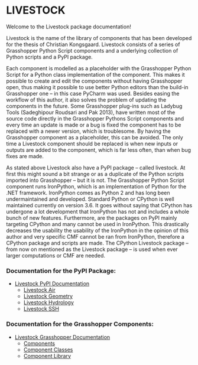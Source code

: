# LIVESTOCK

Welcome to the Livestock package documentation!

Livestock is the name of the library of components that has been developed for the thesis of Christian Kongsgaard. 
Livestock consists of a series of Grasshopper Python Script components and a underlying collection of Python scripts and a PyPI package.

Each component is modelled as a placeholder with the Grasshopper Python Script for a Python class implementation of the component. 
This makes it possible to create and edit the components without having Grasshopper open, 
thus making it possible to use better Python editors than the build-in Grasshopper one – 
in this case PyCharm was used. Besides easing the workflow of this author, 
it also solves the problem of updating the components in the future. Some Grasshopper plug-ins such as 
Ladybug Tools (Sadeghipour Roudsari and Pak 2013), have written most of the source code directly in the 
Grasshopper Pythons Script components and every time an update is made or a bug is fixed the component 
has to be replaced with a newer version, which is troublesome. By having the Grasshopper component as a 
placeholder, this can be avoided. The only time a Livestock component should be replaced is when new 
inputs or outputs are added to the component, which is far less often, than when bug fixes are made.

As stated above Livestock also have a PyPI package – called livestock. At first this might sound a bit 
strange or as a duplicate of the Python scripts imported into Grasshopper – but it is not. 
The Grasshopper Python Script component runs IronPython, 
which is an implementation of Python for the .NET framework. IronPython comes as Python 2 and has long 
been undermaintained and developed. Standard Python or CPython is well maintained currently on version 
3.6. It goes without saying that CPython has undergone a lot development that IronPython has not 
and includes a whole bunch of new features. Furthermore, are the packages on PyPI mainly targeting 
CPython and many cannot be used in IronPython. This drastically decreases the usability the usability 
of the IronPython in the opinion of this author and very specific CMF cannot be ran from IronPython, 
therefore a CPython package and scripts are made. The CPython Livestock package – 
from now on mentioned as the Livestock package – is used when ever larger computations or CMF are needed.

### Documentation for the PyPI Package:


* [Livestock PyPI Documentation](https://ocni-dtu.github.io/livestock)
    * [Livestock Air](https://ocni-dtu.github.io/livestock/air.html)
    * [Livestock Geometry](https://ocni-dtu.github.io/livestock/geometry.html)
    * [Livestock Hydrology](https://ocni-dtu.github.io/livestock/hydrology.html)
    * [Livestock SSH](https://ocni-dtu.github.io/livestock/ssh.html)


### Documentation for the Grasshopper Components:

* [Livestock Grasshopper Documentation](https://ocni-dtu.github.io/livestock_gh/index.html)
   * [Components](https://ocni-dtu.github.io/livestock_gh/components.html)
   * [Component Classes](https://ocni-dtu.github.io/livestock_gh/component_classes.html)
   * [Component Library](https://ocni-dtu.github.io/livestock_gh/lib.html)
